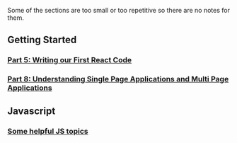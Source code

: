 Some of the sections are too small or too repetitive so there are no notes for them.

## Getting Started

### [Part 5: Writing our First React Code](https://github.com/LauraAubin/All-things-FED-and-Rails/blob/master/Udemy%20React%20Course/Notes/1.5.md)
### [Part 8: Understanding Single Page Applications and Multi Page Applications](https://github.com/LauraAubin/All-things-FED-and-Rails/blob/master/Udemy%20React%20Course/Notes/1.8.md)

## Javascript
### [Some helpful JS topics](https://github.com/LauraAubin/All-things-FED-and-Rails/blob/master/Udemy%20React%20Course/Notes/2.md)
